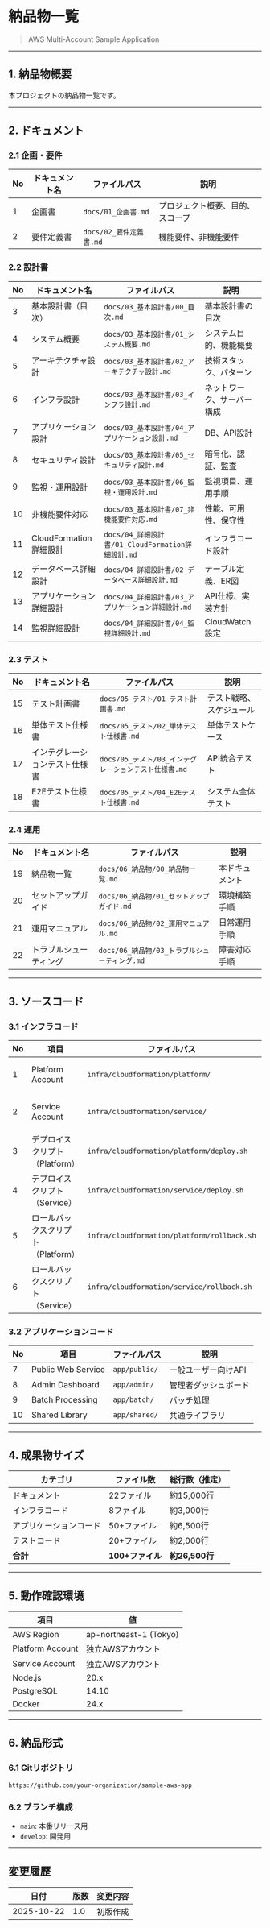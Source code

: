 # 納品物一覧

> AWS Multi-Account Sample Application

---

## 1. 納品物概要

本プロジェクトの納品物一覧です。

---

## 2. ドキュメント

### 2.1 企画・要件

| No | ドキュメント名 | ファイルパス | 説明 |
|----|-------------|------------|------|
| 1 | 企画書 | `docs/01_企画書.md` | プロジェクト概要、目的、スコープ |
| 2 | 要件定義書 | `docs/02_要件定義書.md` | 機能要件、非機能要件 |

### 2.2 設計書

| No | ドキュメント名 | ファイルパス | 説明 |
|----|-------------|------------|------|
| 3 | 基本設計書（目次） | `docs/03_基本設計書/00_目次.md` | 基本設計書の目次 |
| 4 | システム概要 | `docs/03_基本設計書/01_システム概要.md` | システム目的、機能概要 |
| 5 | アーキテクチャ設計 | `docs/03_基本設計書/02_アーキテクチャ設計.md` | 技術スタック、パターン |
| 6 | インフラ設計 | `docs/03_基本設計書/03_インフラ設計.md` | ネットワーク、サーバー構成 |
| 7 | アプリケーション設計 | `docs/03_基本設計書/04_アプリケーション設計.md` | DB、API設計 |
| 8 | セキュリティ設計 | `docs/03_基本設計書/05_セキュリティ設計.md` | 暗号化、認証、監査 |
| 9 | 監視・運用設計 | `docs/03_基本設計書/06_監視・運用設計.md` | 監視項目、運用手順 |
| 10 | 非機能要件対応 | `docs/03_基本設計書/07_非機能要件対応.md` | 性能、可用性、保守性 |
| 11 | CloudFormation詳細設計 | `docs/04_詳細設計書/01_CloudFormation詳細設計.md` | インフラコード設計 |
| 12 | データベース詳細設計 | `docs/04_詳細設計書/02_データベース詳細設計.md` | テーブル定義、ER図 |
| 13 | アプリケーション詳細設計 | `docs/04_詳細設計書/03_アプリケーション詳細設計.md` | API仕様、実装方針 |
| 14 | 監視詳細設計 | `docs/04_詳細設計書/04_監視詳細設計.md` | CloudWatch設定 |

### 2.3 テスト

| No | ドキュメント名 | ファイルパス | 説明 |
|----|-------------|------------|------|
| 15 | テスト計画書 | `docs/05_テスト/01_テスト計画書.md` | テスト戦略、スケジュール |
| 16 | 単体テスト仕様書 | `docs/05_テスト/02_単体テスト仕様書.md` | 単体テストケース |
| 17 | インテグレーションテスト仕様書 | `docs/05_テスト/03_インテグレーションテスト仕様書.md` | API統合テスト |
| 18 | E2Eテスト仕様書 | `docs/05_テスト/04_E2Eテスト仕様書.md` | システム全体テスト |

### 2.4 運用

| No | ドキュメント名 | ファイルパス | 説明 |
|----|-------------|------------|------|
| 19 | 納品物一覧 | `docs/06_納品物/00_納品物一覧.md` | 本ドキュメント |
| 20 | セットアップガイド | `docs/06_納品物/01_セットアップガイド.md` | 環境構築手順 |
| 21 | 運用マニュアル | `docs/06_納品物/02_運用マニュアル.md` | 日常運用手順 |
| 22 | トラブルシューティング | `docs/06_納品物/03_トラブルシューティング.md` | 障害対応手順 |

---

## 3. ソースコード

### 3.1 インフラコード

| No | 項目 | ファイルパス | 説明 |
|----|------|------------|------|
| 1 | Platform Account | `infra/cloudformation/platform/` | Transit Gateway、VPN |
| 2 | Service Account | `infra/cloudformation/service/` | VPC、RDS、ECS、ALB |
| 3 | デプロイスクリプト（Platform） | `infra/cloudformation/platform/deploy.sh` | Platform デプロイ |
| 4 | デプロイスクリプト（Service） | `infra/cloudformation/service/deploy.sh` | Service デプロイ |
| 5 | ロールバックスクリプト（Platform） | `infra/cloudformation/platform/rollback.sh` | Platform 削除 |
| 6 | ロールバックスクリプト（Service） | `infra/cloudformation/service/rollback.sh` | Service 削除 |

### 3.2 アプリケーションコード

| No | 項目 | ファイルパス | 説明 |
|----|------|------------|------|
| 7 | Public Web Service | `app/public/` | 一般ユーザー向けAPI |
| 8 | Admin Dashboard | `app/admin/` | 管理者ダッシュボード |
| 9 | Batch Processing | `app/batch/` | バッチ処理 |
| 10 | Shared Library | `app/shared/` | 共通ライブラリ |

---

## 4. 成果物サイズ

| カテゴリ | ファイル数 | 総行数（推定） |
|---------|----------|--------------|
| ドキュメント | 22ファイル | 約15,000行 |
| インフラコード | 8ファイル | 約3,000行 |
| アプリケーションコード | 50+ファイル | 約6,500行 |
| テストコード | 20+ファイル | 約2,000行 |
| **合計** | **100+ファイル** | **約26,500行** |

---

## 5. 動作確認環境

| 項目 | 値 |
|------|-----|
| AWS Region | ap-northeast-1 (Tokyo) |
| Platform Account | 独立AWSアカウント |
| Service Account | 独立AWSアカウント |
| Node.js | 20.x |
| PostgreSQL | 14.10 |
| Docker | 24.x |

---

## 6. 納品形式

### 6.1 Gitリポジトリ

```
https://github.com/your-organization/sample-aws-app
```

### 6.2 ブランチ構成

- `main`: 本番リリース用
- `develop`: 開発用

---

## 変更履歴

| 日付 | 版数 | 変更内容 |
|------|------|----------|
| 2025-10-22 | 1.0 | 初版作成 |
